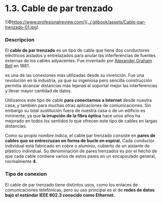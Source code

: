 # 1.3. Cable de par trenzado

![©https://www.profesionalreview.com/](../.gitbook/assets/Cable-par-trenzado-01.jpg)

### Descripcion

El **cable de par trenzado** es un tipo de cable que tiene dos  conductores eléctricos aislados y entrelazados para anular las interferencias de fuentes externas de los cables adyacentes. Fue inventado por [Alexander Graham Bell](https://es.wikipedia.org/wiki/Alexander\_Graham\_Bell) en 1881.

es una de las conexiones más utilizadas desde su invención. Fue  una revolución en la industria, ya que su ingeniosa pero sencilla construcción permitía alcanzar distancias más lejanas al soportar mejor las interferencias y llevar mayor cantidad de datos.

Utilizamos este tipo de cable **para conectarnos a Internet**  desde nuestra casa, y también para muchas otras aplicaciones de comunicaciones. Sin embargo su total sustitución fuera de nuestra casa o de un edificio es inminente, ya que **la irrupción de la fibra óptica** hace unos años ha mejorado en todos los sentidos lo que ofrecen este tipo de cables en largas distancias.

Como su propio nombre indica, el cable par trenzado consiste en **pares de cables que se entrecruzan en forma de bucle en espiral.** Cada conductor individual está fabricado en cobre o aluminio, cubierto de un aislante de plástico individual. Su denominación de pares trenzados es por el hecho de que cada cable contiene varios de estos pares en un encapsulado general, normalmente **4**.

### Tipo de conexion

El cable de par trenzado tiene distintos usos, como los enlaces de comunicaciones telefónicas, pero su uso principal es el de **redes de datos bajo el estándar IEEE 802.3 conocido como Ethernet.**



